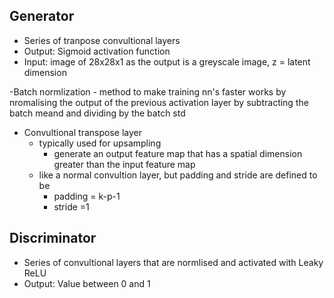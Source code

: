 ## Generator
- Series of tranpose convultional layers
- Output: Sigmoid activation function
- Input: image of 28x28x1 as the output is a greyscale image, z = latent dimension


-Batch normlization
    - method to make training nn's faster
    works by nromalising the output of the previous activation layer by subtracting the batch meand and dividing by the batch std


- Convultional transpose layer
    - typically used for upsampling
        - generate an output feature map that has a spatial dimension greater than the input feature map
    - like a normal convultion layer, but padding and stride are defined to be
        - padding = k-p-1
        - stride =1


## Discriminator
- Series of convultional layers that are normlised and activated with Leaky ReLU
- Output: Value between 0 and 1